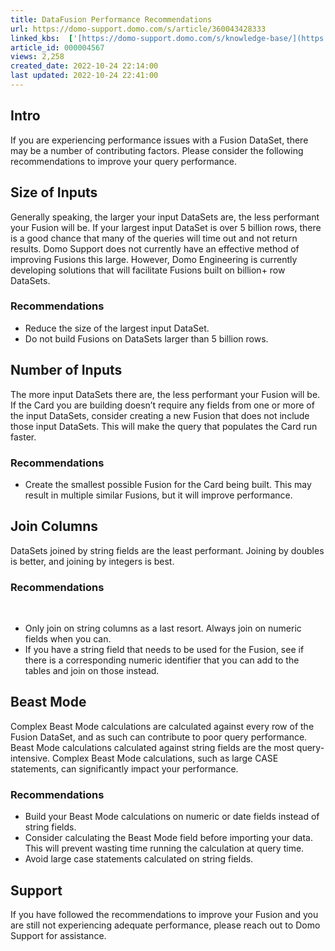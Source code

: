 ```yaml
---
title: DataFusion Performance Recommendations
url: https://domo-support.domo.com/s/article/360043428333
linked_kbs:  ['[https://domo-support.domo.com/s/knowledge-base/](https://domo-support.domo.com/s/knowledge-base/)', '[https://domo-support.domo.com/s/](https://domo-support.domo.com/s/)', '[https://domo-support.domo.com/s/topic/0TO5w000000ZamzGAC](https://domo-support.domo.com/s/topic/0TO5w000000ZamzGAC)', '[https://domo-support.domo.com/s/topic/0TO5w000000ZanVGAS](https://domo-support.domo.com/s/topic/0TO5w000000ZanVGAS)', '[https://domo-support.domo.com/s/article/360043428333](https://domo-support.domo.com/s/article/360043428333)', '[https://domo-support.domo.com/s/topic/0TO5w000000ZanVGAS/datafusion](https://domo-support.domo.com/s/topic/0TO5w000000ZanVGAS/datafusion)', '[https://domo-support.domo.com/s/article/360043429933](https://domo-support.domo.com/s/article/360043429933)', '[https://domo-support.domo.com/s/article/360043429953](https://domo-support.domo.com/s/article/360043429953)', '[https://domo-support.domo.com/s/article/360042925494](https://domo-support.domo.com/s/article/360042925494)', '[https://domo-support.domo.com/s/article/360043429913](https://domo-support.domo.com/s/article/360043429913)', '[https://domo-support.domo.com/s/article/4408174643607](https://domo-support.domo.com/s/article/4408174643607)', '[https://domo-support.domo.com/s/login/](https://domo-support.domo.com/s/login/)']
article_id: 000004567
views: 2,258
created_date: 2022-10-24 22:14:00
last updated: 2022-10-24 22:41:00
---
```




Intro
-----


If you are experiencing performance issues with a Fusion DataSet, there may be a number of contributing factors. Please consider the following recommendations to improve your query performance.


Size of Inputs
--------------


Generally speaking, the larger your input DataSets are, the less performant your Fusion will be. If your largest input DataSet is over 5 billion rows, there is a good chance that many of the queries will time out and not return results. Domo Support does not currently have an effective method of improving Fusions this large. However, Domo Engineering is currently developing solutions that will facilitate Fusions built on billion+ row DataSets.


### Recommendations


* Reduce the size of the largest input DataSet.
* Do not build Fusions on DataSets larger than 5 billion rows.


Number of Inputs
----------------


The more input DataSets there are, the less performant your Fusion will be. If the Card you are building doesn’t require any fields from one or more of the input DataSets, consider creating a new Fusion that does not include those input DataSets. This will make the query that populates the Card run faster.


### Recommendations


* Create the smallest possible Fusion for the Card being built. This may result in multiple similar Fusions, but it will improve performance.


Join Columns
------------


DataSets joined by string fields are the least performant. Joining by doubles is better, and joining by integers is best.


### Recommendations


 


* Only join on string columns as a last resort. Always join on numeric fields when you can.
* If you have a string field that needs to be used for the Fusion, see if there is a corresponding numeric identifier that you can add to the tables and join on those instead.


Beast Mode
----------


Complex Beast Mode calculations are calculated against every row of the Fusion DataSet, and as such can contribute to poor query performance. Beast Mode calculations calculated against string fields are the most query-intensive. Complex Beast Mode calculations, such as large CASE statements, can significantly impact your performance.


### Recommendations


* Build your Beast Mode calculations on numeric or date fields instead of string fields.
* Consider calculating the Beast Mode field before importing your data. This will prevent wasting time running the calculation at query time.
* Avoid large case statements calculated on string fields.


Support
-------


If you have followed the recommendations to improve your Fusion and you are still not experiencing adequate performance, please reach out to Domo Support for assistance.

